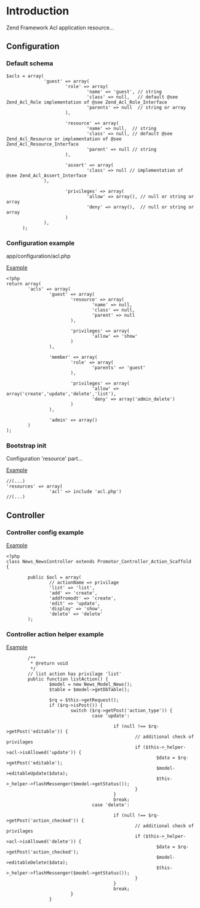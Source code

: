 # Introduction #

Zend Framework Acl application resource...

## Configuration ##

### Default schema ###

```
$acls = array(
              'guest' => array(
                      'role' => array(
                              'name' => 'guest', // string
                              'class' => null,   // default @see Zend_Acl_Role implementation of @see Zend_Acl_Role_Interface
                              'parents' => null  // string or array
                      ),
 
                      'resource' => array(
                              'name' => null,  // string
                              'class' => null, // default @see Zend_Acl_Resource or implementation of @see Zend_Acl_Resource_Interface
                              'parent' => null // string
                      ),

                      'assert' => array(
                              'class' => null // implementation of @see Zend_Acl_Assert_Interface
              ),

                      'privileges' => array(
                              'allow' => array(), // null or string or array
                              'deny' => array(),  // null or string or array
                      )
              ),
      );
```


### Configuration example ###

app/configuration/acl.php

[Example](http://code.google.com/p/kontorx-catalog/source/browse/trunk/app/configuration/acl.php)

```
<?php
return array(
        'acls' => array(
                'guest' => array(
                        'resource' => array(
                                'name' => null,
                                'class' => null,
                                'parent' => null
                        ),
                
                        'privileges' => array(
                                'allow' => 'show'
                        )
                ),
        
                'member' => array(
                        'role' => array(
                                'parents' => 'guest'
                        ),
                
                        'privileges' => array(
                                'allow' => array('create','update','delete','list'),
                                'deny' => array('admin_delete')
                        )
                ),
        
                'admin' => array()
        )
);
```

### Bootstrap init ###

Configuration 'resource' part...

[Example](http://code.google.com/p/kontorx-catalog/source/browse/trunk/app/configuration/application.php)

```
//(...)
'resources' => array(
                'acl' => include 'acl.php')
//(...)
```

## Controller ##
### Controller config example ###
[Example](http://code.google.com/p/kontorx-catalog/source/browse/trunk/app/modules/news/controllers/NewsController.php)
```
<?php
class News_NewsController extends Promotor_Controller_Action_Scaffold {

        public $acl = array(
                // actionName => privilage
                'list' => 'list',
                'add' => 'create',
                'addfromodt' => 'create',
                'edit' => 'update',
                'display' => 'show',
                'delete' => 'delete'
        );
```

### Controller action helper example ###

[Example](http://code.google.com/p/kontorx-catalog/source/browse/trunk/app/modules/news/controllers/NewsController.php)

```
        /**
         * @return void
         */
        // list action has privilage 'list'
        public function listAction() {
                $model = new News_Model_News();
                $table = $model->getDbTable();

                $rq = $this->getRequest();
                if ($rq->isPost()) {
                        switch ($rq->getPost('action_type')) {
                                case 'update':

                                        if (null !== $rq->getPost('editable')) {
                                                // additional check of privilages
                                                if ($this->_helper->acl->isAllowed('update')) {
                                                        $data = $rq->getPost('editable');
                                                        $model->editableUpdate($data);
                                                        $this->_helper->flashMessenger($model->getStatus());
                                                }
                                        }
                                        break;
                                case 'delete':

                                        if (null !== $rq->getPost('action_checked')) {
                                                // additional check of privilages
                                                if ($this->_helper->acl->isAllowed('delete')) {
                                                        $data = $rq->getPost('action_checked');
                                                        $model->editableDelete($data);
                                                        $this->_helper->flashMessenger($model->getStatus());
                                                }
                                        }
                                        break;
                        }                       
                }

```
